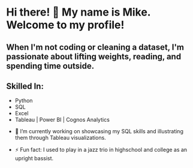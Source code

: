 # Hi there! 👋 My name is Mike. Welcome to my profile!

## When I'm not coding or cleaning a dataset, I'm passionate about lifting weights, reading, and spending time outside.

## Skilled In:
* Python
* SQL
* Excel
* Tableau | Power BI | Cognos Analytics

<!--START_SECTION:badges-->
<!--END_SECTION:badges-->

- 🔭 I’m currently working on showcasing my SQL skills and illustrating them through Tableau visualizations.

- ⚡ Fun fact: I used to play in a jazz trio in highschool and college as an upright bassist.
